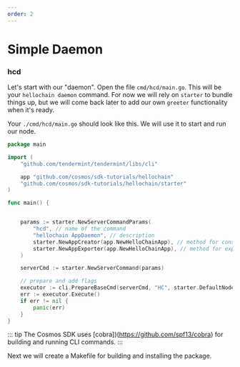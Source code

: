 ```yaml
---
order: 2
---
```


# Simple Daemon

### hcd

Let's start with our "daemon". Open the file `cmd/hcd/main.go`. This will be
your `hellochain daemon` command. For now we will rely on `starter` to bundle
things up, but we will come back later to add our own `greeter` functionality
when it's ready.

Your `./cmd/hcd/main.go` should look like this. We will use it to start and run
our node.

```go
package main

import (
	"github.com/tendermint/tendermint/libs/cli"

	app "github.com/cosmos/sdk-tutorials/hellochain"
	"github.com/cosmos/sdk-tutorials/hellochain/starter"
)

func main() {


	params := starter.NewServerCommandParams(
		"hcd", // name of the command
		"hellochain AppDaemon", // description
		starter.NewAppCreator(app.NewHelloChainApp), // method for constructing an app
		starter.NewAppExporter(app.NewHelloChainApp), // method for exporting chain state
	)

	serverCmd := starter.NewServerCommand(params)

	// prepare and add flags
	executor := cli.PrepareBaseCmd(serverCmd, "HC", starter.DefaultNodeHome)
	err := executor.Execute()
	if err != nil {
		panic(err)
	}
}
```

::: tip
The Cosmos SDK uses [cobra])(https://github.com/spf13/cobra) for building and
running CLI commands.
:::

Next we will create a Makefile for building and installing the package.
